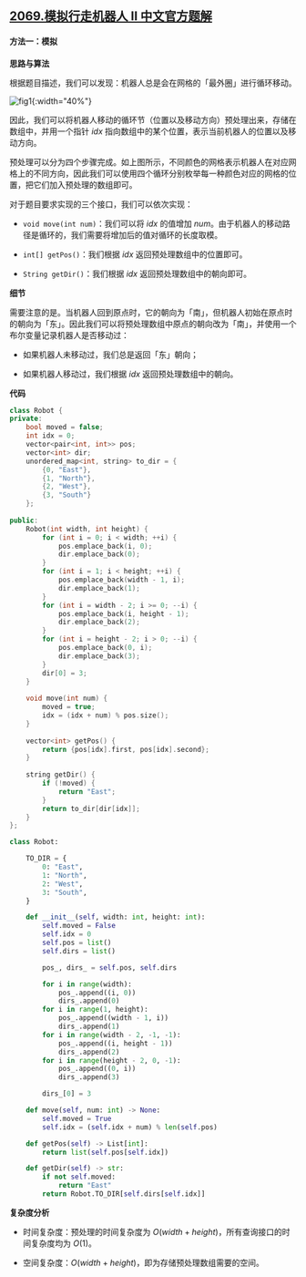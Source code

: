 ## [2069.模拟行走机器人 II 中文官方题解](https://leetcode.cn/problems/walking-robot-simulation-ii/solutions/100000/mo-ni-xing-zou-ji-qi-ren-ii-by-leetcode-lhf24)
#### 方法一：模拟

**思路与算法**

根据题目描述，我们可以发现：机器人总是会在网格的「最外圈」进行循环移动。

![fig1](https://assets.leetcode-cn.com/solution-static/5911/5911.png){:width="40%"}

因此，我们可以将机器人移动的循环节（位置以及移动方向）预处理出来，存储在数组中，并用一个指针 $\textit{idx}$ 指向数组中的某个位置，表示当前机器人的位置以及移动方向。

预处理可以分为四个步骤完成。如上图所示，不同颜色的网格表示机器人在对应网格上的不同方向，因此我们可以使用四个循环分别枚举每一种颜色对应的网格的位置，把它们加入预处理的数组即可。

对于题目要求实现的三个接口，我们可以依次实现：

- $\texttt{void move(int num)}$：我们可以将 $\textit{idx}$ 的值增加 $\textit{num}$。由于机器人的移动路径是循环的，我们需要将增加后的值对循环的长度取模。

- $\texttt{int[] getPos()}$：我们根据 $\textit{idx}$ 返回预处理数组中的位置即可。

- $\texttt{String getDir()}$：我们根据 $\textit{idx}$ 返回预处理数组中的朝向即可。

**细节**

需要注意的是。当机器人回到原点时，它的朝向为「南」，但机器人初始在原点时的朝向为「东」。因此我们可以将预处理数组中原点的朝向改为「南」，并使用一个布尔变量记录机器人是否移动过：

- 如果机器人未移动过，我们总是返回「东」朝向；

- 如果机器人移动过，我们根据 $\textit{idx}$ 返回预处理数组中的朝向。

**代码**

```C++ [sol1-C++]
class Robot {
private:
    bool moved = false;
    int idx = 0;
    vector<pair<int, int>> pos;
    vector<int> dir;
    unordered_map<int, string> to_dir = {
        {0, "East"},
        {1, "North"},
        {2, "West"},
        {3, "South"}
    };
    
public:
    Robot(int width, int height) {
        for (int i = 0; i < width; ++i) {
            pos.emplace_back(i, 0);
            dir.emplace_back(0);
        }
        for (int i = 1; i < height; ++i) {
            pos.emplace_back(width - 1, i);
            dir.emplace_back(1);
        }
        for (int i = width - 2; i >= 0; --i) {
            pos.emplace_back(i, height - 1);
            dir.emplace_back(2);
        }
        for (int i = height - 2; i > 0; --i) {
            pos.emplace_back(0, i);
            dir.emplace_back(3);
        }
        dir[0] = 3;
    }
    
    void move(int num) {
        moved = true;
        idx = (idx + num) % pos.size();
    }
    
    vector<int> getPos() {
        return {pos[idx].first, pos[idx].second};
    }
    
    string getDir() {
        if (!moved) {
            return "East";
        }
        return to_dir[dir[idx]];
    }
};
```

```Python [sol1-Python3]
class Robot:

    TO_DIR = {
        0: "East",
        1: "North",
        2: "West",
        3: "South",
    }

    def __init__(self, width: int, height: int):
        self.moved = False
        self.idx = 0
        self.pos = list()
        self.dirs = list()

        pos_, dirs_ = self.pos, self.dirs

        for i in range(width):
            pos_.append((i, 0))
            dirs_.append(0)
        for i in range(1, height):
            pos_.append((width - 1, i))
            dirs_.append(1)
        for i in range(width - 2, -1, -1):
            pos_.append((i, height - 1))
            dirs_.append(2)
        for i in range(height - 2, 0, -1):
            pos_.append((0, i))
            dirs_.append(3)

        dirs_[0] = 3

    def move(self, num: int) -> None:
        self.moved = True
        self.idx = (self.idx + num) % len(self.pos)

    def getPos(self) -> List[int]:
        return list(self.pos[self.idx])

    def getDir(self) -> str:
        if not self.moved:
            return "East"
        return Robot.TO_DIR[self.dirs[self.idx]]
```

**复杂度分析**

- 时间复杂度：预处理的时间复杂度为 $O(\textit{width} + \textit{height})$，所有查询接口的时间复杂度均为 $O(1)$。

- 空间复杂度：$O(\textit{width} + \textit{height})$，即为存储预处理数组需要的空间。